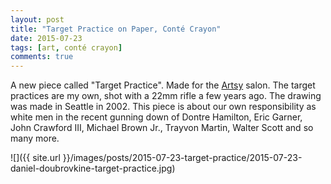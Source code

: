 ```yaml
---
layout: post
title: "Target Practice on Paper, Conté Crayon"
date: 2015-07-23
tags: [art, conté crayon]
comments: true
---
```

A new piece called "Target Practice". Made for the [Artsy](https://www.artsy.net) salon. The target practices are my own, shot with a 22mm rifle a few years ago. The drawing was made in Seattle in 2002. This piece is about our own responsibility as white men in the recent gunning down of Dontre Hamilton, Eric Garner, John Crawford III, Michael Brown Jr., Trayvon Martin, Walter Scott and so many more.

![]({{ site.url }}/images/posts/2015-07-23-target-practice/2015-07-23-daniel-doubrovkine-target-practice.jpg)

